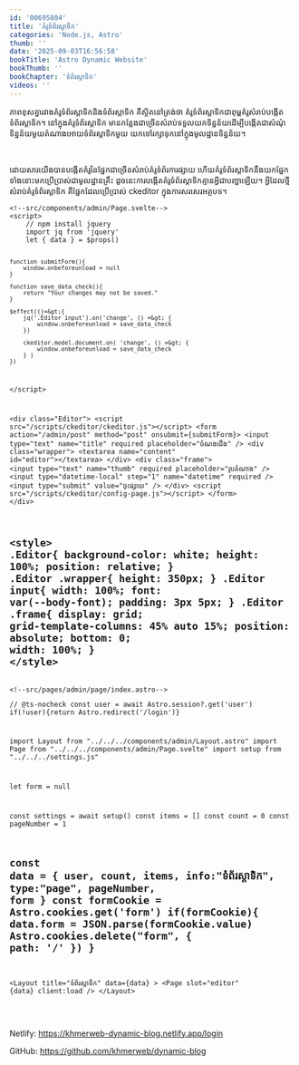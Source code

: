 ```yaml
---
id: '00695804'
title: 'គំរូ​ទំព័រ​ស្តាទិក'
categories: 'Node.js, Astro'
thumb: ''
date: '2025-09-03T16:56:58'
bookTitle: 'Astro Dynamic Website'
bookThumb: ''
bookChapter: 'ទំព័រ​ស្តាទិក'
videos: ''
---
```

<p>ភាព​ខុស​គ្នា​រវាង​គំរូ​ទំព័រ​ស្តាទិក​​និង​ទំព័រស្តាទិក គឺ​ស្ថិត​នៅ​ត្រង់​ថា គំរូ​ទំព័រ​ស្តាទិក​ជា​ពុម្ពគំរូ​សំរាប់​បង្កើត​ទំព័រ​ស្តាទិក​។ នៅ​ក្នុង​គំរូទំព័រ​ស្តាទិក មាន​កន្លែង​ជា​ច្រើន​សំរាប់​ទទួល​យក​ទិន្នន័យដើម្បី​បង្កើត​ជា​​សំណុំទិន្នន័យ​​មួយ​តំណាង​អោយ​ទំព័រ​ស្តាទិក​មួយ​ យក​ទៅ​រក្សា​ទុក​នៅ​ក្នុង​មូលដ្ឋាន​ទិន្នន័យ។</p><p>&nbsp;</p><p>ដោយ​សារ​យើង​​បាន​បង្កើតគំរូ​នៃ​ផ្នែកជាច្រើន​សំរាប់​គំរូ​​ទំព័រ​ការផ្សាយ ហើយ​គំរូ​ទំព័រ​ស្តាទិក​នឹង​​យក​ផ្នែក​ទាំងនោះ​មក​ប្រើប្រាស់​ជា​មូលដ្ឋាន​គ្រឹះ ដូចនេះ​ការបង្កើត​គំរូ​ទំព័រ​ស្តាទិក​គ្មាន​អ្វី​ជា​បញ្ហា​ឡើយ។ អ្វី​ដែល​ថ្មី​សំរាប់​គំរូ​ទំព័រ​ស្តាទិក គឺ​ផ្នែក​ដែល​ប្រើប្រាស់ ckeditor ក្នុង​ការសរសេរ​អត្ថបទ។</p><pre><code class="js javascript js-code">&lt;!--src/components/admin/Page.svelte--&gt;
&lt;script&gt;
    // npm install jquery
    import jq from 'jquery'
    let { data } = $props()

    function submitForm(){
        window.onbeforeunload = null
    }

    function save_data_check(){   
        return "Your changes may not be saved."
    }

    $effect(()=&gt;{
        jq('.Editor input').on('change', () =&gt; {
            window.onbeforeunload = save_data_check
        })

        ckeditor.model.document.on( 'change', () =&gt; {
            window.onbeforeunload = save_data_check
        } )
    })
&lt;/script&gt;

&lt;div class="Editor"&gt;
    &lt;script src="/scripts/ckeditor/ckeditor.js"&gt;&lt;/script&gt;
    &lt;form action="/admin/post" method="post" onsubmit={submitForm}&gt;
        &lt;input type="text" name="title" required placeholder="ចំណងជើង" /&gt;
        &lt;div class="wrapper"&gt;
            &lt;textarea name="content" id="editor"&gt;&lt;/textarea&gt;
        &lt;/div&gt;
        &lt;div class="frame"&gt;
            &lt;input type="text" name="thumb" required placeholder="រូប​​តំណាង" /&gt;
            &lt;input type="datetime-local" step="1" name="datetime" required /&gt;
            &lt;input type="submit" value="ចុះ​ផ្សាយ" /&gt;
        &lt;/div&gt;
        &lt;script src="/scripts/ckeditor/config-page.js"&gt;&lt;/script&gt;
    &lt;/form&gt;
&lt;/div&gt;

&lt;style&gt;
    .Editor{
        background-color: white;
        height: 100%;
        position: relative;
    } 
    .Editor .wrapper{
        height: 350px;
    }
    .Editor input{
        width: 100%;
        font: var(--body-font);
        padding: 3px 5px;
    }
    .Editor .frame{
        display: grid;
        grid-template-columns: 45% auto 15%;
        position: absolute;
        bottom: 0;
        width: 100%;
    }
&lt;/style&gt;</code></pre><pre><code class="js javascript js-code">&lt;!--src/pages/admin/page/index.astro--&gt;
---
// @ts-nocheck
const user = await Astro.session?.get('user')
if(!user){return Astro.redirect('/login')}

import Layout from "../../../components/admin/Layout.astro"
import Page from "../../../components/admin/Page.svelte"
import setup from "../../../settings.js"

let form = null

const settings = await setup()
const items = [] 
const count = 0 
const pageNumber = 1 

const data = { user, count, items, info:"ទំព័រ​ស្តាទិក", type:"page", pageNumber, form }
const formCookie = Astro.cookies.get('form')
if(formCookie){
    data.form = JSON.parse(formCookie.value)
    Astro.cookies.delete("form", { path: '/' })
}
---
 
&lt;Layout title="ទំព័រ​ស្តាទិក" data={data} &gt;
    &lt;Page slot="editor" {data} client:load /&gt;
&lt;/Layout&gt;</code></pre><p>&nbsp;</p><p>Netlify: <a href="https://khmerweb-dynamic-blog.netlify.app/login">https://khmerweb-dynamic-blog.netlify.app/login</a></p><p>GitHub: <a href="https://github.com/khmerweb/dynamic-blog">https://github.com/khmerweb/dynamic-blog</a></p>